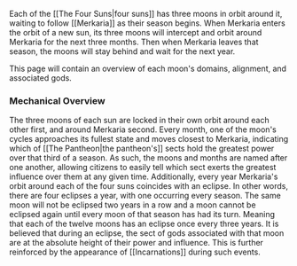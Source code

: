 Each of the [[The Four Suns|four suns]] has three moons in orbit around it, waiting to follow [[Merkaria]] as their season begins. When Merkaria enters the orbit of a new sun, its three moons will intercept and orbit around Merkaria for the next three months. Then when Merkaria leaves that season, the moons will stay behind and wait for the next year.

This page will contain an overview of each moon's domains, alignment, and associated gods.


### Mechanical Overview
The three moons of each sun are locked in their own orbit around each other first, and around Merkaria second. Every month, one of the moon's cycles approaches its fullest state and moves closest to Merkaria, indicating which of [[The Pantheon|the pantheon's]] sects hold the greatest power over that third of a season. As such, the moons and months are named after one another, allowing citizens to easily tell which sect exerts the greatest influence over them at any given time.
Additionally, every year Merkaria's orbit around each of the four suns coincides with an eclipse. In other words, there are four eclipses a year, with one occurring every season. The same moon will not be eclipsed two years in a row and a moon cannot be eclipsed again until every moon of that season has had its turn. Meaning that each of the twelve moons has an eclipse once every three years. It is believed that during an eclipse, the sect of gods associated with that moon are at the absolute height of their power and influence. This is further reinforced by the appearance of [[Incarnations]] during such events.
